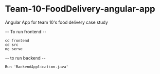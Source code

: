 # Team-10-FoodDelivery-angular-app
Angular App for team 10's food delivery case study 

-- To run frontend --
```
cd frontend  
cd src 
ng serve
```

-- to run backend -- 
```
Run 'BackendApplication.java'
```

